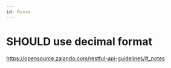 ```yaml
---
id: Rxxxx
---
```


# SHOULD use decimal format


https://opensource.zalando.com/restful-api-guidelines/#_notes

